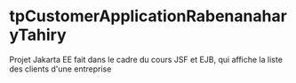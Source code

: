 # tpCustomerApplicationRabenanaharyTahiry
Projet Jakarta EE fait dans le cadre du cours JSF et EJB, qui affiche la liste des clients d'une entreprise
